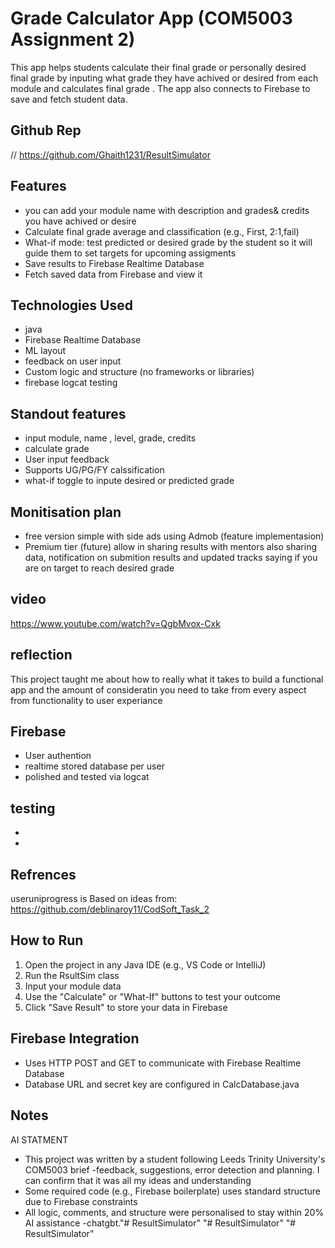 # Grade Calculator App (COM5003 Assignment 2)
This app helps students calculate their final grade or personally desired final grade by inputing what grade they have achived or desired from each module and calculates final grade  . The app also connects to Firebase to save and fetch student data.

## Github Rep
// https://github.com/Ghaith1231/ResultSimulator

## Features
- you can add your module name with description and grades& credits you have achived or desire
- Calculate final grade average and classification (e.g., First, 2:1,fail)
- What-if mode: test predicted or desired grade by the student so it will guide them to set targets for upcoming assigments
- Save results to Firebase Realtime Database
- Fetch saved data from Firebase and view it

## Technologies Used
- java 
- Firebase Realtime Database 
- ML layout
- feedback on user input
- Custom logic and structure (no frameworks or libraries)
- firebase logcat testing

## Standout features 
- input module, name , level, grade, credits
- calculate grade
- User input feedback 
- Supports UG/PG/FY calssification
- what-if toggle to inpute desired or predicted grade

## Monitisation plan 
- free version simple with side ads using Admob (feature implementasion)
- Premium tier (future) allow in sharing results with mentors also sharing data, notification on submition results and updated tracks saying if you are on target to reach desired grade

## video

https://www.youtube.com/watch?v=QgbMvox-Cxk

## reflection

This project taught me about how to really  what it takes to build a functional app and the amount of consideratin you need to take from every aspect from functionality to user experiance 

## Firebase 
- User authention 
- realtime stored database per user 
- polished and tested via logcat

## testing
- 
-

## Refrences 
useruniprogress is Based on ideas from:
https://github.com/deblinaroy11/CodSoft_Task_2

## How to Run
1. Open the project in any Java IDE (e.g., VS Code or IntelliJ)
2. Run the RsultSim class
3. Input your module data
4. Use the "Calculate" or "What-If" buttons to test your outcome
5. Click "Save Result" to store your data in Firebase

## Firebase Integration
- Uses HTTP POST and GET to communicate with Firebase Realtime Database
- Database URL and secret key are configured in CalcDatabase.java

## Notes
AI STATMENT 
- This project was written by a student following Leeds Trinity University's COM5003 brief
-feedback, suggestions, error detection and planning. I can confirm that it was all my ideas and understanding
- Some required code (e.g., Firebase boilerplate) uses standard structure due to Firebase constraints
- All logic, comments, and structure were personalised to stay within 20% AI assistance
-chatgbt."# ResultSimulator" 
"# ResultSimulator" 
"# ResultSimulator" 
